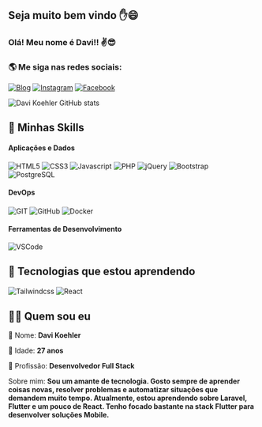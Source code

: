 ## Seja muito bem vindo ✋😄

### Olá! Meu nome é Davi!! ✌️😎
### 🌎 Me siga nas redes sociais:

[![Blog](https://img.shields.io/badge/LinkedIn-0077B5?style=for-the-badge&logo=linkedin&logoColor=white)](https://www.linkedin.com/in/davi-koehler-a6b9a7100/)
[![Instagram](https://img.shields.io/badge/Instagram-E4405F?style=for-the-badge&logo=instagram&logoColor=white)](https://www.instagram.com/davibkoehler/)
[![Facebook](https://img.shields.io/badge/Facebook-1877F2?style=for-the-badge&logo=facebook&logoColor=white)](https://www.facebook.com/davikoehler1/)


![Davi Koehler GitHub stats](https://github-readme-stats.vercel.app/api?username=davikoehler&show_icons=true&theme=dracula&title_color=FFF)


## 🚀 Minhas Skills

#### Aplicações e Dados
<div style="display: inline-block">
  <img src="https://img.shields.io/badge/HTML5-E34F26?style=for-the-badge&logo=html5&logoColor=white" alt="HTML5" align="center" />
  <img src="https://img.shields.io/badge/CSS3-1572B6?style=for-the-badge&logo=css3&logoColor=white" alt="CSS3" align="center" />
  <img src="https://img.shields.io/badge/JavaScript-323330?style=for-the-badge&logo=javascript&logoColor=F7DF1E" alt="Javascript" align="center" />
  <img src="https://img.shields.io/badge/PHP-777BB4?style=for-the-badge&logo=php&logoColor=white" alt="PHP" align="center" />
  <img src="https://img.shields.io/badge/jQuery-0769AD?style=for-the-badge&logo=jquery&logoColor=white" alt="jQuery" align="center" />
  <img src="https://img.shields.io/badge/Bootstrap-563D7C?style=for-the-badge&logo=bootstrap&logoColor=white" alt="Bootstrap" align="center" />
  <img src="https://img.shields.io/badge/PostgreSQL-316192?style=for-the-badge&logo=postgresql&logoColor=white" alt="PostgreSQL" align="center" />
</div>

#### DevOps
<div style="display: inline-block">
  <img src="https://camo.githubusercontent.com/3ea1c940cc08da19f16d17ca0c4704397dac1f12a1bb73f1174ae504c3e80a85/68747470733a2f2f696d672e736869656c64732e696f2f62616467652f2d4769742d3333333333333f7374796c653d666c6174266c6f676f3d676974" alt="GIT" align="center" />
  <img src="https://camo.githubusercontent.com/544426317a6c6226b7f6b3367232378ea367aa5001a41da4f302a77f9959909f/68747470733a2f2f696d672e736869656c64732e696f2f62616467652f2d4769744875622d3333333333333f7374796c653d666c6174266c6f676f3d676974687562" alt="GitHub" align="center" />
  <img src="https://camo.githubusercontent.com/19d2ae07f35fc74bcd25476d66b1c3324cfdb0c897eb0cef43c604708c282f83/68747470733a2f2f696d672e736869656c64732e696f2f62616467652f2d446f636b65722d3333333333333f7374796c653d666c6174266c6f676f3d646f636b6572" alt="Docker" align="center" />
</div>

#### Ferramentas de Desenvolvimento
<div style="display: inline-block">
  <img src="https://camo.githubusercontent.com/194ae9b0be9bfd4caedab16de320d3987f4c144112461590a206262d21eb769b/68747470733a2f2f696d672e736869656c64732e696f2f62616467652f2d56697375616c25323053747564696f253230436f64652d3333333333333f7374796c653d666c6174266c6f676f3d76697375616c2d73747564696f2d636f6465266c6f676f436f6c6f723d303037414343" alt="VSCode" align="center" />
</div>

## 📖 Tecnologias que estou aprendendo
<div style="display: inline-block">
  <img src="https://img.shields.io/badge/Tailwind_CSS-38B2AC?style=for-the-badge&logo=tailwind-css&logoColor=white" alt="Tailwindcss" align="center" />
  <img src="https://img.shields.io/badge/React-20232A?style=for-the-badge&logo=react&logoColor=61DAFB" alt="React" align="center" />
</div>
<br />


## 🚶‍♂️ Quem sou eu
<p>👨 Nome: <b>Davi Koehler </b></p>
<p>📅 Idade: <b>27 anos</b></p>
<p>👔 Profissão: <b>Desenvolvedor Full Stack</b></p>
<p>Sobre mim: <b>Sou um amante de tecnologia. Gosto sempre de aprender coisas novas, resolver problemas e automatizar situações que demandem muito tempo. Atualmente, estou aprendendo sobre Laravel, Flutter e um pouco de React. Tenho focado bastante na stack Flutter para desenvolver soluções Mobile.</b>
